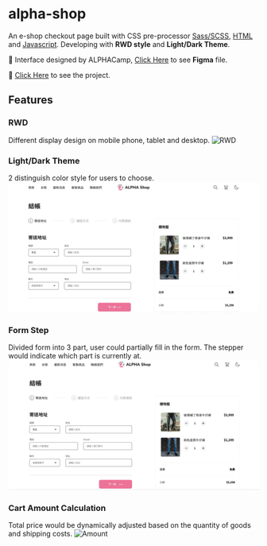 # alpha-shop
An e-shop checkout page built with CSS pre-processor [Sass/SCSS](https://sass-lang.com/), [HTML](https://www.w3schools.com/html/) and [Javascript](https://developer.mozilla.org/zh-TW/docs/Web/JavaScript). Developing with **RWD style** and **Light/Dark Theme**.

🌟 Interface designed by ALPHACamp, [Click Here](https://www.figma.com/file/8D1kUmCDV02GGGroemX8SF/ACCapstone%3A-Frontend-UI?node-id=3%3A5) to see **Figma** file.

🌟 [Click Here](https://wentingliuu.github.io/alpha-shop/) to see the project.


## Features
### RWD
Different display design on mobile phone, tablet and desktop.
![RWD](https://github.com/wentingliuu/alpha-shop/blob/main/images/alphashop-rwd.gif)

### Light/Dark Theme
2 distinguish color style for users to choose.
![Theme](https://github.com/wentingliuu/alpha-shop/blob/main/images/alphashop-theme.gif)

### Form Step
Divided form into 3 part, user could partially fill in the form. The stepper would indicate which part is currently at.
![Form Step](https://github.com/wentingliuu/alpha-shop/blob/main/images/alphashop-step.gif)

### Cart Amount Calculation
Total price would be dynamically adjusted based on the quantity of goods and shipping costs.
![Amount](https://github.com/wentingliuu/alpha-shop/blob/main/images/alphashop-amount.gif)
